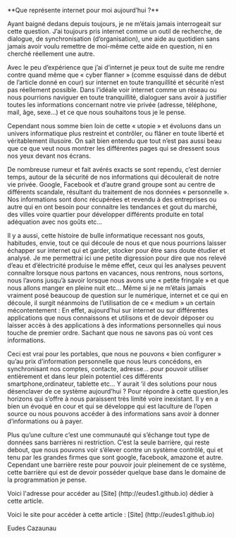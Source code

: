 
<p> 
**Que représente internet pour moi aujourd’hui ?**
</p>

<p>
Ayant baigné dedans depuis toujours, je ne m’étais jamais interrogeait sur cette question. J’ai toujours pris internet comme un outil 
de recherche, de dialogue, de synchronisation (d’organisation), une aide au quotidien sans jamais avoir voulu remettre de moi-même cette 
aide en question, ni en cherché réellement une autre. 
</p>

<p>
Avec le peu d’expérience que j’ai d’internet je peux tout de suite me rendre contre
quand même que « cyber flanner » (comme esquissé dans de début de l’article donné en cour) sur internet en toute tranquillité et sécurité
n’est pas réellement possible. Dans l’idéale voir internet comme un réseau ou nous pourrions naviguer en toute tranquillité, dialoguer
sans avoir à justifier toutes les informations concernant notre vie privée (adresse, téléphone, mail, âge, sexe…) et ce que nous 
souhaitons tous je le pense. 
</p>

<p>
Cependant nous somme bien loin de cette « utopie » et évoluons dans un univers informatique plus restreint et contrôler, ou flâner en
toute liberté et véritablement illusoire. On sait bien entendu que tout n’est pas aussi beau que ce que veut nous montrer les différentes
pages qui se dressent sous nos yeux devant nos écrans.
</p>

<p>
De nombreuse rumeur et fait avérés exacts se sont rependu, c’est dernier temps, autour de la sécurité de nos informations qui découlerait
de notre vie privée. Google, Facebook et d’autre grand groupe sont au centre de différents scandale, résultant du traitement de nos
données « personnelle ». Nos informations sont donc récupérées et revendu à des entreprises ou autre qui en ont besoin pour connaitre
les tendances et gout du marché, des villes voire quartier pour développer différents produite en total adéquation avec nos goûts etc… 
</p>

<p>
Il y a aussi, cette histoire de bulle informatique recessant nos gouts, habitudes, envie, tout ce qui découle de nous et que nous
pourrions laisser échapper sur internet qui et garder, stocker pour être sans doute étudier et analysé. Je me permettrai ici une petite
digression pour dire que nos relevé d’eau et d’électricité produise le même effet, ceux qui les analyses peuvent connaître lorsque nous
partons en vacances, nous rentrons, nous sortons, nous l’avons jusqu’à savoir lorsque nous avons une « petite fringale » et que nous
allons manger en pleine nuit etc… Même si je ne m’étais jamais vraiment posé beaucoup de question sur le numérique, internet et ce qui
en découle, il surgit néanmoins de l’utilisation de ce « medium » un certain mécontentement : En effet, aujourd’hui sur internet ou 
sur différentes applications que nous connaissons et utilisons et de devoir déposer ou laisser accès à des applications à des 
informations personnelles qui nous touche de premier ordre. Sachant que nous ne savons pas où vont ces informations. 
</p>

<p>
Ceci est vrai pour les portables, que nous ne pouvons « bien configurer » qu’au prix d’information personnelle que nous leurs concédons,
en synchronisant nos comptes, contacte, adresse… pour pouvoir utiliser entièrement et dans leur plein potentiel ces différents smartphone,ordinateur, tablette etc… Y aurait ‘il des solutions pour nous désenclaver de ce système aujourd’hui ? Pour répondre à cette question,les horizons qui s’offre à nous paraissent très limité voire inexistant. Il y en a bien un évoqué en cour et qui se développe qui est laculture de l’open source ou nous pouvons accéder à des informations sans avoir à donner d’informations ou à payer. 
</p>

<p>
Plus qu’une culture c’est une communauté qui s’échange tout type de données sans barrières ni restriction. C’est la seule barrière, 
qui reste debout, que nous pouvons voir s’élever contre un système contrôlé, qui et tenu par les grandes firmes que sont google,
facebook, amazone et autre. Cependant une barrière reste pour pouvoir jouir pleinement de ce système, cette barrière qui est de 
devoir posséder quelque base dans le domaine de la programmation je pense.
</p>

 <p>
Voici l'adresse pour accéder au  [Site] (http://eudes1.github.io) dédier à cette article. 
<p>Voici le site pour accéder à cette article : [Site] (http://eudes1.github.io)
</p>
<p>
Eudes Cazaunau
</p>

